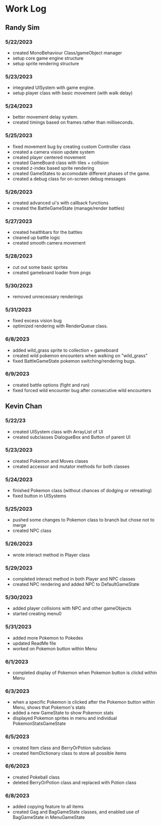 # Work Log

## Randy Sim

### 5/22/2023

- created MonoBehaviour Class/gameObject manager
- setup core game engine structure
- setup sprite rendering structure

### 5/23/2023

- integrated UISystem with game engine.
- setup player class with basic movement (with walk delay)

### 5/24/2023

- better movement delay system.
- created timings based on frames rather than milliseconds.

### 5/25/2023

- fixed movement bug by creating custom Controller class
- created a camera vision update system
- created player centered movement
- created GameBoard class with tiles + collision
- created z-index based sprite rendering
- created GameStates to accomodate different phases of the game.
- created a debug class for on-screen debug messages

### 5/26/2023

- created advanced ui's with callback functions
- created the BattleGameState (manage/render battles)

### 5/27/2023

- created healthbars for the battles
- cleaned up battle logic
- created smooth camera movement

### 5/28/2023

- cut out some basic sprites
- created gameboard loader from pngs

### 5/30/2023

- removed unnecessary renderings

### 5/31/2023

- fixed excess vision bug
- optimized rendering with RenderQueue class.

### 6/8/2023

- added wild_grass sprite to collection + gameboard
- created wild pokemon encounters when walking on "wild_grass"
- fixed BattleGameState pokemon switching/rendering bugs.

### 6/9/2023

- created battle options (fight and run)
- fixed forced wild encounter bug after consecutive wild encounters

## Kevin Chan

### 5/22/23

- created UISystem class with ArrayList of UI
- created subclasses DialogueBox and Button of parent UI

### 5/23/2023

- created Pokemon and Moves clases
- created accessor and mutator methods for both classes

### 5/24/2023

- finished Pokemon class (without chances of dodging or retreating)
- fixed button in UISystems

### 5/25/2023

- pushed some changes to Pokemon class to branch but chose not to merge
- created NPC class

### 5/26/2023

- wrote interact method in Player class

### 5/29/2023

- completed interact method in both Player and NPC classes
- created NPC rendering and added NPC to DefaultGameState

### 5/30/2023

- added player collisions with NPC and other gameObjects
- started creating menu0

### 5/31/2023

- added more Pokemon to Pokedex
- updated ReadMe file
- worked on Pokemon button within Menu

### 6/1/2023

- completed display of Pokemon when Pokemon button is clickd within Menu

### 6/3/2023

- when a specific Pokemon is clicked after the Pokemon button within Menu, shows that Pokemon's stats
- added a new GameState to show Pokemon stats
- displayed Pokemon sprites in menu and individual PokemonStatsGameState

### 6/5/2023

- created Item class and BerryOrPotion subclass
- created ItemDictionary class to store all possible items

### 6/6/2023

- created Pokeball class
- deleted BerryOrPotion class and replaced with Potion class

### 6/8/2023

- added copying feature to all items
- created Gag and BagGameState classes, and enabled use of BagGameState in MenuGameState
